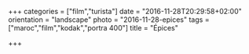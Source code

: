 +++
categories = ["film","turista"]
date = "2016-11-28T20:29:58+02:00"
orientation = "landscape"
photo = "2016-11-28-epices"
tags = ["maroc","film","kodak","portra 400"]
title = "Épices"

+++
